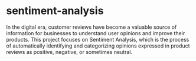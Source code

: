 # sentiment-analysis
In the digital era, customer reviews have become a valuable source of information for businesses to understand user opinions and improve their products. This project focuses on Sentiment Analysis, which is the process of automatically identifying and categorizing opinions expressed in product reviews as positive, negative, or sometimes neutral.  
